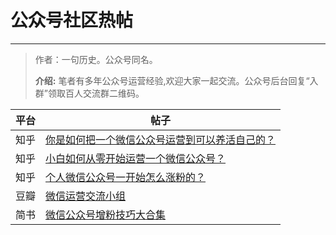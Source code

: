 # 公众号社区热帖
---
> 作者：一句历史。公众号同名。
>
> **介绍:** 笔者有多年公众号运营经验,欢迎大家一起交流。公众号后台回复“入群”领取百人交流群二维码。

| 平台 | 帖子 |
| --- | --- |
| 知乎 |[你是如何把一个微信公众号运营到可以养活自己的？](https://www.zhihu.com/question/40636150/answer/826537735)  |
| 知乎 |[小白如何从零开始运营一个微信公众号？](https://www.zhihu.com/question/36397882/answer/896336385)  |
| 知乎 |[个人微信公众号一开始怎么涨粉的？](https://www.zhihu.com/question/279262202/answer/654268625)  |
| 豆瓣 |[微信运营交流小组](https://www.douban.com/group/mp.weixin/)  |
| 简书 |[微信公众号增粉技巧大合集](https://www.jianshu.com/p/96684d1af294)  |




